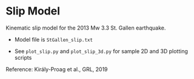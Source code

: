 # Slip Model

Kinematic slip model for the 2013 Mw 3.3 St. Gallen earthquake.

- Model file is `StGallen_slip.txt`

- See `plot_slip.py` and `plot_slip_3d.py` for sample 2D and 3D plotting scripts


Reference: Király-Proag et al., GRL, 2019